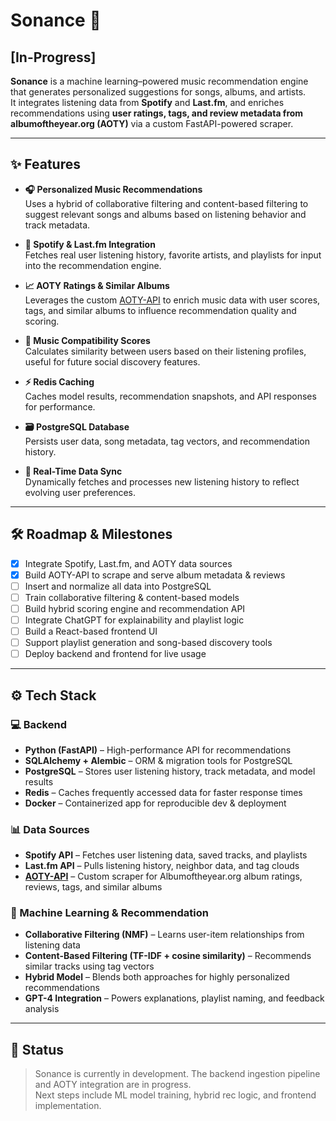 # Sonance 🎵  
## [In-Progress]

**Sonance** is a machine learning–powered music recommendation engine that generates personalized suggestions for songs, albums, and artists.  
It integrates listening data from **Spotify** and **Last.fm**, and enriches recommendations using **user ratings, tags, and review metadata from albumoftheyear.org (AOTY)** via a custom FastAPI-powered scraper.

---

## ✨ Features

- **🎧 Personalized Music Recommendations**  
  Uses a hybrid of collaborative filtering and content-based filtering to suggest relevant songs and albums based on listening behavior and track metadata.

- **🔗 Spotify & Last.fm Integration**  
  Fetches real user listening history, favorite artists, and playlists for input into the recommendation engine.

- **📈 AOTY Ratings & Similar Albums**  
  Leverages the custom [AOTY-API](https://github.com/connergroth/aoty-api) to enrich music data with user scores, tags, and similar albums to influence recommendation quality and scoring.

- **🧠 Music Compatibility Scores**  
  Calculates similarity between users based on their listening profiles, useful for future social discovery features.

- **⚡ Redis Caching**  
  Caches model results, recommendation snapshots, and API responses for performance.

- **🗃 PostgreSQL Database**  
  Persists user data, song metadata, tag vectors, and recommendation history.

- **📡 Real-Time Data Sync**  
  Dynamically fetches and processes new listening history to reflect evolving user preferences.

---

## 🛠 Roadmap & Milestones

- [x] Integrate Spotify, Last.fm, and AOTY data sources  
- [x] Build AOTY-API to scrape and serve album metadata & reviews  
- [ ] Insert and normalize all data into PostgreSQL  
- [ ] Train collaborative filtering & content-based models  
- [ ] Build hybrid scoring engine and recommendation API  
- [ ] Integrate ChatGPT for explainability and playlist logic  
- [ ] Build a React-based frontend UI  
- [ ] Support playlist generation and song-based discovery tools  
- [ ] Deploy backend and frontend for live usage

---

## ⚙️ Tech Stack

### 💻 Backend
- **Python (FastAPI)** – High-performance API for recommendations  
- **SQLAlchemy + Alembic** – ORM & migration tools for PostgreSQL  
- **PostgreSQL** – Stores user listening history, track metadata, and model results  
- **Redis** – Caches frequently accessed data for faster response times  
- **Docker** – Containerized app for reproducible dev & deployment

### 📊 Data Sources
- **Spotify API** – Fetches user listening data, saved tracks, and playlists  
- **Last.fm API** – Pulls listening history, neighbor data, and tag clouds  
- **[AOTY-API](https://github.com/connergroth/aoty-api)** – Custom scraper for Albumoftheyear.org album ratings, reviews, tags, and similar albums

### 🤖 Machine Learning & Recommendation
- **Collaborative Filtering (NMF)** – Learns user-item relationships from listening data  
- **Content-Based Filtering (TF-IDF + cosine similarity)** – Recommends similar tracks using tag vectors  
- **Hybrid Model** – Blends both approaches for highly personalized recommendations  
- **GPT-4 Integration** – Powers explanations, playlist naming, and feedback analysis

---

## 📌 Status

> Sonance is currently in development. The backend ingestion pipeline and AOTY integration are in progress.  
> Next steps include ML model training, hybrid rec logic, and frontend implementation.




